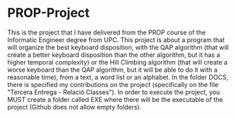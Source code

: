 # PROP-Project
This is the project that I have delivered from the PROP course of the Informatic Engineer degree from UPC. This project is about a program that will organize the best keyboard disposition, with the QAP algorithm (that will create a better keyboard disposition than the other algorithm, but it has a higher temporal complexity) or the Hill Climbing algorithm (that will create a worse keyboard than the QAP algorithm, but it will be able to do it with a reasonable time), from a text, a word list or an alphabet. In the folder DOCS, there is specified my contributions on the project (specifically on the file "Tercera Entrega - Relació Classes").
In order to execute the project, you MUST create a folder called EXE where there will be the executable of the project (Github does not allow empty folders).
